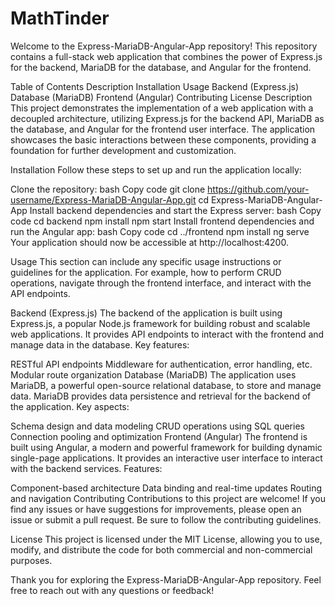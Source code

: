 # MathTinder

Welcome to the Express-MariaDB-Angular-App repository! This repository contains a full-stack web application that combines the power of Express.js for the backend, MariaDB for the database, and Angular for the frontend.

Table of Contents
Description
Installation
Usage
Backend (Express.js)
Database (MariaDB)
Frontend (Angular)
Contributing
License
Description
This project demonstrates the implementation of a web application with a decoupled architecture, utilizing Express.js for the backend API, MariaDB as the database, and Angular for the frontend user interface. The application showcases the basic interactions between these components, providing a foundation for further development and customization.

Installation
Follow these steps to set up and run the application locally:

Clone the repository:
bash
Copy code
git clone https://github.com/your-username/Express-MariaDB-Angular-App.git
cd Express-MariaDB-Angular-App
Install backend dependencies and start the Express server:
bash
Copy code
cd backend
npm install
npm start
Install frontend dependencies and run the Angular app:
bash
Copy code
cd ../frontend
npm install
ng serve
Your application should now be accessible at http://localhost:4200.

Usage
This section can include any specific usage instructions or guidelines for the application. For example, how to perform CRUD operations, navigate through the frontend interface, and interact with the API endpoints.

Backend (Express.js)
The backend of the application is built using Express.js, a popular Node.js framework for building robust and scalable web applications. It provides API endpoints to interact with the frontend and manage data in the database. Key features:

RESTful API endpoints
Middleware for authentication, error handling, etc.
Modular route organization
Database (MariaDB)
The application uses MariaDB, a powerful open-source relational database, to store and manage data. MariaDB provides data persistence and retrieval for the backend of the application. Key aspects:

Schema design and data modeling
CRUD operations using SQL queries
Connection pooling and optimization
Frontend (Angular)
The frontend is built using Angular, a modern and powerful framework for building dynamic single-page applications. It provides an interactive user interface to interact with the backend services. Features:

Component-based architecture
Data binding and real-time updates
Routing and navigation
Contributing
Contributions to this project are welcome! If you find any issues or have suggestions for improvements, please open an issue or submit a pull request. Be sure to follow the contributing guidelines.

License
This project is licensed under the MIT License, allowing you to use, modify, and distribute the code for both commercial and non-commercial purposes.

Thank you for exploring the Express-MariaDB-Angular-App repository. Feel free to reach out with any questions or feedback!
